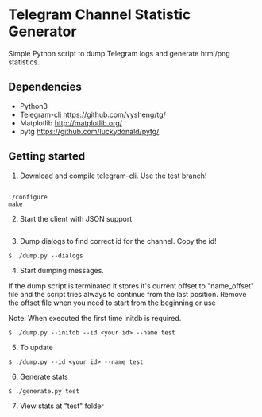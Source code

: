 

Telegram Channel Statistic Generator
===

Simple Python script to dump Telegram logs and generate html/png statistics.

Dependencies
---
* Python3
* Telegram-cli https://github.com/vysheng/tg/
* Matplotlib http://matplotlib.org/
* pytg https://github.com/luckydonald/pytg/



Getting started
---

1) Download and compile telegram-cli. Use the test branch!
```

./configure
make
```

2) Start the client with JSON support
```
```

3) Dump dialogs to find correct id for the channel. Copy the id!
```
$ ./dump.py --dialogs
```

4) Start dumping messages.

If the dump script is terminated it stores it's current offset to "name_offset"
file and the script tries always to continue from the last position.
Remove the offset file when you need to start from the beginning or use 

Note: When executed the first time initdb is required.

```
$ ./dump.py --initdb --id <your id> --name test
```

5) To update
```
$ ./dump.py --id <your id> --name test
```

6) Generate stats
```
$ ./generate.py test
```

7) View stats at "test" folder
